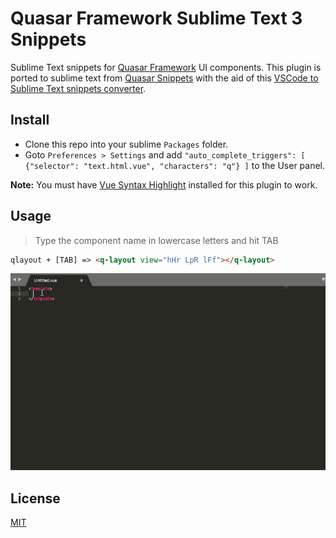 # Quasar Framework Sublime Text 3 Snippets

Sublime Text snippets for [Quasar Framework](https://quasar-framework.org/) UI components.
This plugin is ported to sublime text from [Quasar Snippets](https://github.com/Abdelaziz18003/vscode-quasar-snippets) with the aid of this [VSCode to Sublime Text snippets converter](https://github.com/bunya017/Miscellaneous/blob/master/VSCode_to_sublime.py).

## Install

* Clone this repo into your sublime `Packages` folder.
* Goto `Preferences > Settings` and add `"auto_complete_triggers": [ {"selector": "text.html.vue", "characters": "q"} ]` to the User panel.

**Note:** You must have [Vue Syntax Highlight](https://github.com/vuejs/vue-syntax-highlight) installed for this plugin to work.

## Usage

> Type the component name in lowercase letters and hit TAB
```html
qlayout + [TAB] => <q-layout view="hHr LpR lFf"></q-layout>
```

![features demo](images/demo.gif)


## License

[MIT](http://opensource.org/licenses/MIT)